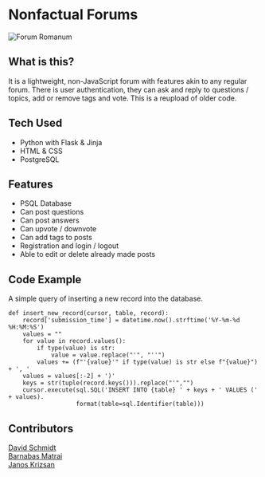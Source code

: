 # Nonfactual Forums

![Forum Romanum](https://i.imgur.com/D3co38w.jpg)

## What is this?

It is a lightweight, non-JavaScript forum with features akin to any regular forum. There is user authentication, they can ask and reply to questions / topics, add or remove tags and vote. This is a reupload of older code.

## Tech Used

- Python with Flask & Jinja
- HTML & CSS
- PostgreSQL

## Features

- PSQL Database
- Can post questions
- Can post answers
- Can upvote / downvote
- Can add tags to posts
- Registration and login / logout
- Able to edit or delete already made posts

## Code Example

A simple query of inserting a new record into the database.
```
def insert_new_record(cursor, table, record):
    record['submission_time'] = datetime.now().strftime('%Y-%m-%d %H:%M:%S')
    values = ""
    for value in record.values():
        if type(value) is str:
            value = value.replace("'", "''")
        values += (f"'{value}'" if type(value) is str else f"{value}") + ', '
    values = values[:-2] + ')'
    keys = str(tuple(record.keys())).replace("'","")
    cursor.execute(sql.SQL('INSERT INTO {table} ' + keys + ' VALUES (' + values).
                   format(table=sql.Identifier(table)))
```

## Contributors

[David Schmidt](https://github.com/DavidAdamSchmidt)<br>
[Barnabas Matrai](https://github.com/barnabasMatrai)<br>
[Janos Krizsan](https://github.com/JanosKrizsan)
